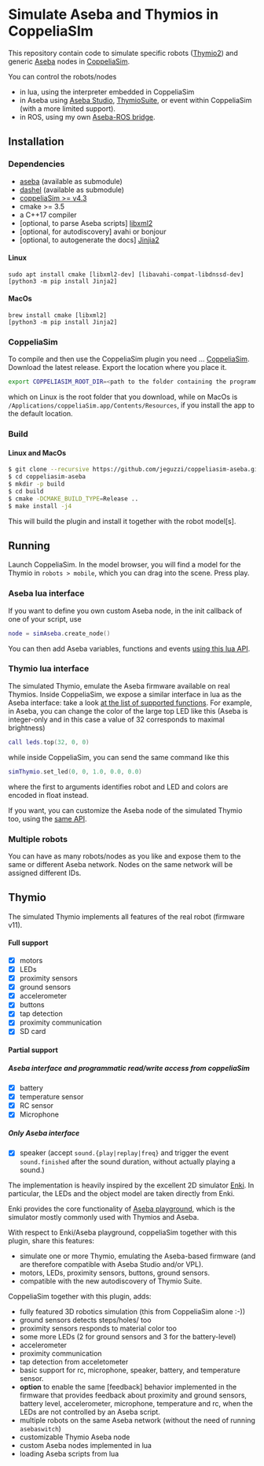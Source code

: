 # Simulate Aseba and Thymios in CoppeliaSIm


This repository contain code to simulate specific robots ([Thymio2](http://www.thymio.org)) and generic [Aseba](https://www.thymio.org/products/programming-with-thymio-suite/program-thymio-aseba/) nodes in [CoppeliaSim](https://coppeliarobotics.com).

You can control the robots/nodes
- in lua, using the interpreter embedded in CoppeliaSim
- in Aseba using [Aseba Studio](http://wiki.thymio.org/en:asebastudio), [ThymioSuite](https://www.thymio.org/products/programming-with-thymio-suite/), or event within CoppeliaSim (with a more limited support).
- in ROS, using my own [Aseba-ROS bridge](http://jeguzzi.github.io/ros-aseba/).

## Installation

### Dependencies

- [aseba](https://github.com/aseba-community/aseba)  (available as submodule)
- [dashel](https://github.com/aseba-community/dashel) (available as submodule)
- [coppeliaSim >= v4.3](https://coppeliarobotics.com)
- cmake >= 3.5
- a C++17 compiler
- [optional, to parse Aseba scripts] [libxml2](https://gitlab.gnome.org/GNOME/libxml2/-/wikis/home)
- [optional, for autodiscovery] avahi or bonjour
- [optional, to autogenerate the docs] [Jinjia2](https://jinja.palletsprojects.com)

#### Linux

```console
sudo apt install cmake [libxml2-dev] [libavahi-compat-libdnssd-dev]
[python3 -m pip install Jinja2]
```

#### MacOs
```console
brew install cmake [libxml2]
[python3 -m pip install Jinja2]
```

### CoppeliaSim

To compile and then use the CoppeliaSim plugin you need ... [CoppeliaSim](https://www.coppeliarobotics.com).
Download the latest release. Export the location where you place it.
```bash
export COPPELIASIM_ROOT_DIR=<path to the folder containing the programming subfolder>
```
which on Linux is the root folder that you download, while on MacOs is `/Applications/coppeliaSim.app/Contents/Resources`, if you install the app to the default location.

### Build

#### Linux and MacOs
```bash
$ git clone --recursive https://github.com/jeguzzi/coppeliasim-aseba.git
$ cd coppeliasim-aseba
$ mkdir -p build
$ cd build
$ cmake -DCMAKE_BUILD_TYPE=Release ..
$ make install -j4
```

This will build the plugin and install it  together with the robot model[s].

## Running

Launch CoppeliaSim. In the model browser, you will find a model for the Thymio in `robots > mobile`, which you can drag into the scene. Press play.

### Aseba lua interface

If you want to define you own custom Aseba node, in the init callback of one of your script, use
```lua
node = simAseba.create_node()
```
You can then add Aseba variables, functions and events [using this lua API](api_Aseba.md).

### Thymio lua interface

The simulated Thymio, emulate the Aseba firmware available on real Thymios.
Inside CoppeliaSim, we expose a similar interface in lua as the Aseba interface: take a look [at the list of supported functions](api_Thymio.md). For example, in Aseba, you can change the color of the large top LED like this (Aseba is integer-only and in this case a value of 32 corresponds to maximal brightness)
```lua
call leds.top(32, 0, 0)
```
while inside CoppeliaSim, you can send the same command like this
```lua
simThymio.set_led(0, 0, 1.0, 0.0, 0.0)
```
where the first to arguments identifies robot and LED and colors are encoded in float instead.

If you want, you can customize the Aseba node of the simulated Thymio too, using the [same API](api_Aseba.md).

### Multiple robots

You can have as many robots/nodes as you like and expose them to the same or different Aseba network. Nodes on the same network will be assigned different IDs.


## Thymio

The simulated Thymio implements all features of the real robot (firmware v11).

#### Full support
  - [x] motors
  - [x] LEDs
  - [x] proximity sensors
  - [x] ground sensors
  - [x] accelerometer
  - [x] buttons
  - [x] tap detection
  - [x] proximity communication
  - [x] SD card

#### Partial support
##### Aseba interface and programmatic read/write access from coppeliaSim
  - [x] battery
  - [x] temperature sensor
  - [x] RC sensor
  - [x] Microphone

##### Only Aseba interface
  - [x] speaker (accept `sound.{play|replay|freq}` and trigger the event `sound.finished` after the sound duration, without actually playing a sound.)


The implementation is heavily inspired by the excellent 2D simulator [Enki](https://github.com/enki-community/enki). In particular, the LEDs and the object model are taken directly from Enki.

Enki provides the core functionality of [Aseba playground](http://wiki.thymio.org/en:asebaplayground), which is the simulator mostly commonly used with Thymios and Aseba.

With respect to Enki/Aseba playground, coppeliaSim together with this plugin, share this features:
  - simulate one or more Thymio, emulating the Aseba-based firmware (and are therefore compatible with Aseba Studio and/or VPL).
  - motors, LEDs, proximity sensors, buttons, ground sensors.
  - compatible with the new autodiscovery of Thymio Suite.

CoppeliaSim together with this plugin, adds:
  - fully featured 3D robotics simulation (this from CoppeliaSim alone :-))
  - ground sensors detects steps/holes/ too
  - proximity sensors responds to material color too
  - some more LEDs (2 for ground sensors and 3 for the battery-level)
  - accelerometer
  - proximity communication
  - tap detection from acceletometer
  - basic support for rc, microphone, speaker, battery, and temperature sensor.
  - **option** to enable the same [feedback] behavior implemented in the firmware that provides feedback about proximity and ground sensors, battery level, accelerometer, microphone, temperature and rc, when the LEDs are not controlled by an Aseba script.
  - multiple robots on the same Aseba network (without the need of running `asebaswitch`)
  - customizable Thymio Aseba node
  - custom Aseba nodes implemented in lua
  - loading Aseba scripts from lua
